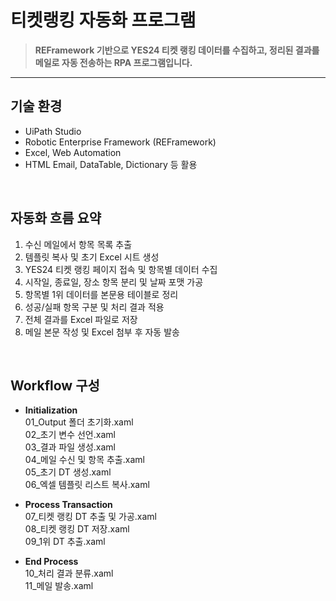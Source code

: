 # 티켓랭킹 자동화 프로그램

> **REFramework 기반으로 YES24 티켓 랭킹 데이터를 수집하고, 정리된 결과를 메일로 자동 전송하는 RPA 프로그램입니다.**

---

## 기술 환경

- UiPath Studio
- Robotic Enterprise Framework (REFramework)
- Excel, Web Automation
- HTML Email, DataTable, Dictionary 등 활용

<br>

## 자동화 흐름 요약

1. 수신 메일에서 항목 목록 추출
2. 템플릿 복사 및 초기 Excel 시트 생성
3. YES24 티켓 랭킹 페이지 접속 및 항목별 데이터 수집
4. 시작일, 종료일, 장소 항목 분리 및 날짜 포맷 가공
5. 항목별 1위 데이터를 본문용 테이블로 정리
6. 성공/실패 항목 구분 및 처리 결과 적용
7. 전체 결과를 Excel 파일로 저장
8. 메일 본문 작성 및 Excel 첨부 후 자동 발송

<br>

## Workflow 구성

- **Initialization** <br>
  01_Output 폴더 초기화.xaml <br>
  02\_초기 변수 선언.xaml <br>
  03\_결과 파일 생성.xaml <br>
  04\_메일 수신 및 항목 추출.xaml <br>
  05\_초기 DT 생성.xaml <br>
  06\_엑셀 템플릿 리스트 복사.xaml <br>

- **Process Transaction** <br>
  07\_티켓 랭킹 DT 추출 및 가공.xaml <br>
  08\_티켓 랭킹 DT 저장.xaml <br>
  09_1위 DT 추출.xaml <br>

- **End Process** <br>
  10\_처리 결과 분류.xaml <br>
  11\_메일 발송.xaml <br>
